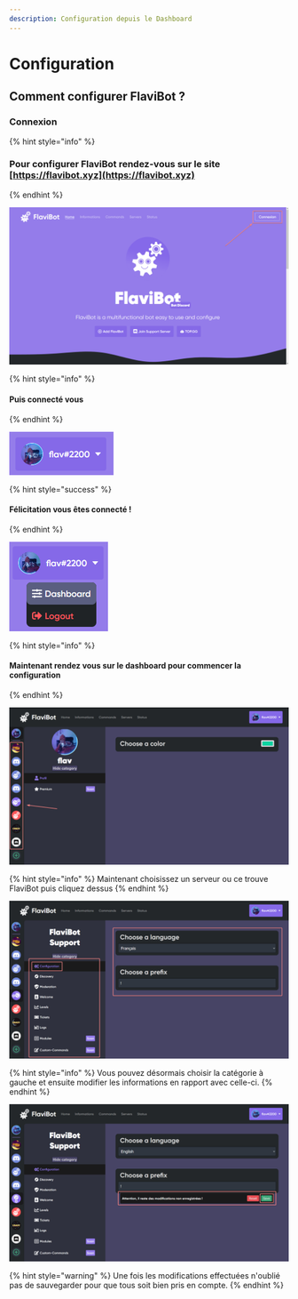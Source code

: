 ```yaml
---
description: Configuration depuis le Dashboard
---
```


# Configuration

## Comment configurer FlaviBot ?

### Connexion

{% hint style="info" %}
### Pour configurer FlaviBot rendez-vous sur le site [https://flavibot.xyz](https://flavibot.xyz)
{% endhint %}

![](../.gitbook/assets/ijuid6v74s.png)

{% hint style="info" %}
#### Puis connecté vous
{% endhint %}

![](../.gitbook/assets/image%20%282%29.png)

{% hint style="success" %}
#### Félicitation vous êtes connecté !
{% endhint %}

![](../.gitbook/assets/image%20%283%29.png)

{% hint style="info" %}
#### Maintenant rendez vous sur le dashboard pour commencer la configuration
{% endhint %}

![](../.gitbook/assets/kte0uacjsu.png)

{% hint style="info" %}
Maintenant choisissez un serveur ou ce trouve FlaviBot puis cliquez dessus
{% endhint %}

![](../.gitbook/assets/x3q3liwrix%20%281%29.png)

{% hint style="info" %}
Vous pouvez désormais choisir la catégorie à gauche et ensuite modifier les informations en rapport avec celle-ci.
{% endhint %}

![](../.gitbook/assets/gq3pyaksyd.png)

{% hint style="warning" %}
Une fois les modifications effectuées n'oublié pas de sauvegarder pour que tous soit bien pris en compte.
{% endhint %}



